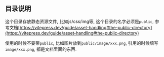 ## 目录说明

这个目录存放静态资源文件, 比如js/css/img等, 这个目录的名字必须是`public`, 参考文档[https://vitepress.dev/guide/asset-handling#the-public-directory](https://vitepress.dev/guide/asset-handling#the-public-directory)

使用的时候不要带`public`, 比如图片放到`public/image/xxx.png`, 引用的时候填写`image/xxx.png`, 都是文档里面的东西.